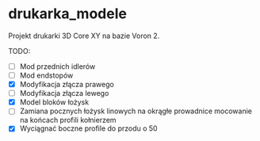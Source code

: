 # drukarka_modele
Projekt drukarki 3D Core XY na bazie Voron 2.

TODO:
- [ ] Mod przednich idlerów
- [ ] Mod endstopów
- [x] Modyfikacja złącza prawego
- [ ] Modyfikacja złącza lewego
- [x] Model bloków łożysk
- [ ] Zamiana pocznych łożysk linowych na okrągłe prowadnice mocowanie na końcach profili kołnierzem
- [x] Wyciągnać boczne profile do przodu o 50
